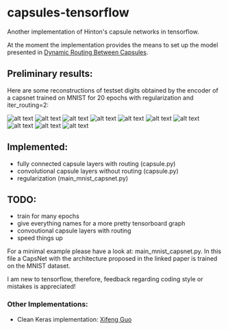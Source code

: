 # capsules-tensorflow
Another implementation of Hinton's capsule networks in tensorflow.

At the moment the implementation provides the means to set up the model presented in [Dynamic Routing Between Capsules](https://arxiv.org/abs/1710.09829).

## Preliminary results:
Here are some reconstructions of testset digits obtained by the encoder of a capsnet trained on MNIST for 20 epochs with regularization and iter_routing=2:

![alt text](https://github.com/chrislybaer/capsules-tensorflow/blob/master/results/regularization1_routing2_epochs5/recon_0.png "0")
![alt text](https://github.com/chrislybaer/capsules-tensorflow/blob/master/results/regularization1_routing2_epochs5/recon_1.png "1")
![alt text](https://github.com/chrislybaer/capsules-tensorflow/blob/master/results/regularization1_routing2_epochs5/recon_2.png "2")
![alt text](https://github.com/chrislybaer/capsules-tensorflow/blob/master/results/regularization1_routing2_epochs5/recon_3.png "3")
![alt text](https://github.com/chrislybaer/capsules-tensorflow/blob/master/results/regularization1_routing2_epochs5/recon_4.png "4")
![alt text](https://github.com/chrislybaer/capsules-tensorflow/blob/master/results/regularization1_routing2_epochs5/recon_5.png "5")
![alt text](https://github.com/chrislybaer/capsules-tensorflow/blob/master/results/regularization1_routing2_epochs5/recon_6.png "6")
![alt text](https://github.com/chrislybaer/capsules-tensorflow/blob/master/results/regularization1_routing2_epochs5/recon_7.png "7")
![alt text](https://github.com/chrislybaer/capsules-tensorflow/blob/master/results/regularization1_routing2_epochs5/recon_8.png "8")
![alt text](https://github.com/chrislybaer/capsules-tensorflow/blob/master/results/regularization1_routing2_epochs5/recon_9.png "9")


## Implemented: 
* fully connected capsule layers with routing (capsule.py)
* convolutional capsule layers without routing (capsule.py)
* regularization (main_mnist_capsnet.py)

## TODO:
* train for many epochs
* give everything names for a more pretty tensorboard graph
* convoutional capsule layers with routing
* speed things up

For a minimal example please have a look at: main_mnist_capsnet.py. In this file a CapsNet with the architecture proposed in the
linked paper is trained on the MNIST dataset. 


I am new to tensorflow, therefore, feedback regarding coding style or mistakes is appreciated!

### Other Implementations:
* Clean Keras implementation: [Xifeng Guo](https://github.com/XifengGuo/CapsNet-Keras)
